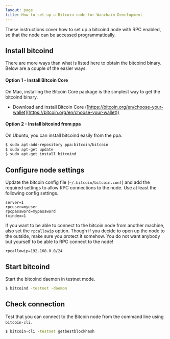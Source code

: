 ```yaml
---
layout: page
title: How to set up a Bitcoin node for Wanchain Development
---
```


These instructions cover how to set up a bitcoind node with RPC enabled, so
that the node can be accessed programmatically.

## Install bitcoind

There are more ways than what is listed here to obtain the bitcoind binary.
Below are a couple of the easier ways.

#### Option 1 - Install Bitcoin Core

On Mac, installing the Bitcoin Core package is the simplest way to get the bitcoind binary.

- Download and install Bitcoin Core ([https://bitcoin.org/en/choose-your-wallet](https://bitcoin.org/en/choose-your-wallet))

#### Option 2 - Install bitcoind from ppa

On Ubuntu, you can install bitcoind easily from the ppa.

```bash
$ sudo apt-add-repository ppa:bitcoin/bitcoin
$ sudo apt-get update
$ sudo apt-get install bitcoind
```
## Configure node settings

Update the bitcoin config file (`~/.bitcoin/bitcoin.conf`) and add the required
settings to allow RPC connections to the node. Use at least the following
config settings.

```
server=1
rpcuser=myuser
rpcpassword=mypassword
txindex=1
```

If you want to be able to connect to the bitcoin node from another machine,
also set the `rpcallowip` option. Though if you decide to open up the node to
the outside, make sure you protect it somehow. You do not want anybody but
yourself to be able to RPC connect to the node!

```
rpcallowip=192.168.0.0/24
```

## Start bitcoind

Start the bitcoind daemon in testnet mode.

```bash
$ bitcoind -testnet -daemon
```

## Check connection

Test that you can connect to the Bitcoin node from the command line using
`bitcoin-cli`.

```bash
$ bitcoin-cli -testnet getbestblockhash
```
